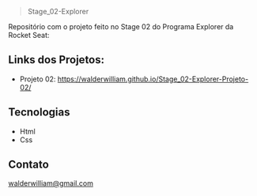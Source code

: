 >Stage_02-Explorer

Repositório com o projeto feito no Stage 02 do Programa Explorer da Rocket Seat:

## Links dos Projetos:

- Projeto 02: https://walderwilliam.github.io/Stage_02-Explorer-Projeto-02/

## Tecnologias
- Html
- Css

## Contato
walderwilliam@gmail.com
